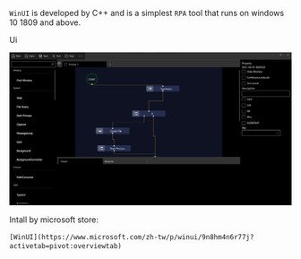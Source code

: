`WinUI` is developed by C++ and is a simplest `RPA` tool that runs on windows 10 1809 and above.

Ui

![image thumb](./assets/full.png)


Intall by microsoft store:

    [WinUI](https://www.microsoft.com/zh-tw/p/winui/9n8hm4n6r77j?activetab=pivot:overviewtab)
